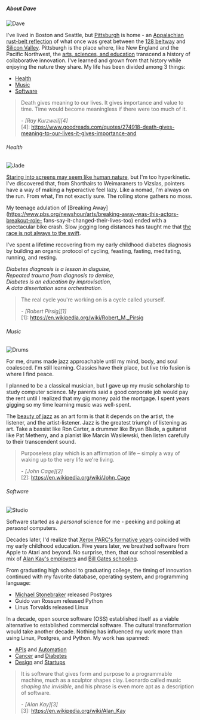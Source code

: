 ##### About Dave
<p><img class="icon-headshot" src="/images/watson.png" alt="Dave" title="Dave"></img> </p>

I've lived in Boston and Seattle, but [Pittsburgh](/philosophy/between_buddhism_middle_way_and_japanese_ma.html) is home - an [Appalachian rust-belt reflection](https://www.wesa.fm/identity-community/2021-12-11/what-is-appalachia-heres-what-people-from-around-the-region-including-pittsburgh-have-to-say) of what once was great between the [128 beltway](https://bankerandtradesman.com/on-route-128-a-history-of-constant-innovation/) and [Silicon Valley](https://techcrunch.com/2009/10/31/the-valley-of-my-dreams-why-silicon-valley-left-bostons-route-128-in-the-dust/). Pittsburgh is the place where, like New England and the Pacific Northwest, the [arts, sciences, and education](https://profpeaton.com/2015/09/13/starting-with-dewey-education-as-science-or-art/#:~:text=Education%20is%20not%20either%20an%20art%20or%20a,%E2%80%9Csciences%E2%80%9D%20that%20impact%20our%20systematic%20understanding%20of%20education) transcend a history of collaborative innovation. I've learned and grown from that history while enjoying the nature they share. 
My life has been divided among 3 things:

* <a href="#health">Health</a>
* <a href="#music">Music</a>
* <a href="#software">Software</a>

> Death gives meaning to our lives. It gives importance and value to time. Time would become meaningless if there were too much of it. <footer>- <cite>[Ray Kurzweil][4]</cite></footer> 
[4]: https://www.goodreads.com/quotes/274918-death-gives-meaning-to-our-lives-it-gives-importance-and

###### <a name="health"></a>Health
<img class="icon-headshot" src="/images/jade.jpg" alt="Jade" title="Jade"></img> 

[Staring into screens may seem like human nature](https://www.fairobserver.com/more/science/screen-addiction-technology-news-overusing-computer-screens-science-news-38012/), but I'm too hyperkinetic. I've discovered that, from Shorthairs to Weimaraners to Vizslas, pointers have a way of making 
a hyperactive feel lazy. Like a nomad, I'm always on the run. From what, I'm not exactly sure. The rolling stone gathers no moss.

My teenage adulation of [Breaking Away](https://www.pbs.org/newshour/arts/breaking-away-was-this-actors-breakout-role-
fans-say-it-changed-their-lives-too) ended with a spectacular bike
crash. Slow jogging long distances has taught me that [the race is not always to the swift](https://read.gov/aesop/025.html). 

I've spent a lifetime recovering from my early childhood diabetes diagnosis by building an organic protocol of cycling, feasting, fasting, meditating, running, and resting.

*Diabetes diagnosis is a lesson in disguise,  
Repeated trauma from diagnosis to demise,  
Diabetes is an education by improvisation,  
A data dissertation sans orchestration.*

> The real cycle you're working on is a cycle called yourself. <footer>- <cite>[Robert Pirsig][1]</cite></footer> 
[1]: https://en.wikipedia.org/wiki/Robert_M._Pirsig

###### <a name="music"></a>Music
<img class="icon-headshot" src="/images/tama.jpg" alt="Drums" title="Drums"></img>

For me, drums made jazz approachable until my mind, body, and soul coalesced. I'm still learning. Classics have their place, but 
live trio fusion is where I find peace. 

I planned to be a classical musician, but I gave up my music scholarship to study computer
science. My parents said a good corporate job would pay the rent until I realized that my gig money paid the mortgage. I spent years gigging so my time learning music was well-spent.

The [beauty of jazz](https://thebaffler.com/salvos/jazz-is-freedom-grimstad) as an art form is that it depends on the artist, the listener, and the artist-listener. Jazz is the greatest triumph of listening as art. 
Take a bassist like Ron Carter, a drummer like Bryan Blade, a guitarist like Pat Metheny, and a pianist like Marcin Wasilewski, then listen carefully to their transcendent sound. 

> Purposeless play which is an affirmation of life – 
simply a way of waking up to the very life we're living. <footer>- <cite>[John Cage][2]</cite></footer>
[2]: https://en.wikipedia.org/wiki/John_Cage 

###### <a name="software"></a>Software
<img class="icon-headshot" src="/images/computer.jpg" alt="Studio" title="Studio"></img> 

Software started as a *personal* science for me - peeking and poking at *personal* computers.

Decades later, I'd realize that [Xerox PARC's formative years](https://spectrum.ieee.org/xerox-parc) 
coincided with  my early childhood education.
Five years later, we breathed software
from Apple to Atari and beyond. No surprise, then, that our school resembled a mix of 
[Alan Kay's employers](https://en.wikipedia.org/wiki/Alan_Kay#Subsequent_work) and 
[Bill Gates schooling](/people/bill_gates_at_lakeside.html). 

From graduating high school to graduating college, the timing of innovation continued with my favorite database, operating system, and programming language: 

 * [Michael Stonebraker](https://amturing.acm.org/award_winners/stonebraker_1172121.cfm) released Postgres
 * Guido van Rossum released Python 
 * Linus Torvalds released Linux

In a decade, open source software (OSS) established itself as a viable alternative to established commercial software. 
The cultural transformation would take another decade. Nothing has influenced my work more than using Linux, Postgres, and Python. My work has spanned:

* [APIs](https://xmlrpc.sourceforge.net/documentation.pdf) and  [Automation](https://www.broadcom.com/products/mainframe/product-portfolio/automation-point)
* [Cancer](http://www.nomos.com/pdf/BN_MB_Corvus_MSF0003_R1_06142016.pdf) and [Diabetes](https://www.fastcompany.com/1279088/inside-maya-designs-innovation-boot-camps#:~:text=they%20craft%20glucose%20meters%20for%20diabetics) 
* [Design](https://www.fastcompany.com/1279088/inside-maya-designs-innovation-boot-camps) and [Startups](/collaboration/cobind_retrospective.html) 

> It is software that gives form and purpose to
a programmable machine, much as a sculptor shapes clay. Leonardo called music
*shaping the invisible*, and his phrase is even more apt as a description of
software. <footer>- <cite>[Alan Kay][3]</cite></footer>
[3]: https://en.wikipedia.org/wiki/Alan_Kay

